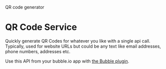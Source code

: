 QR code generator

# QR Code Service

Quickly generate QR Codes for whatever you like with a single api call.
Typically, used for website URLs but could be any text like email addresses, 
phone numbers, addresses etc.

Use this API from your bubble.io app with [the Bubble plugin](https://bubble.io/plugin/micro-qr-codes-1632143694605x598856078373421000).
